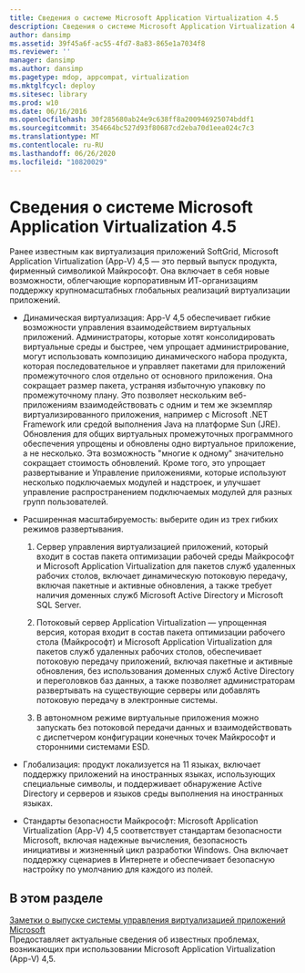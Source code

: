 ```yaml
---
title: Сведения о системе Microsoft Application Virtualization 4.5
description: Сведения о системе Microsoft Application Virtualization 4.5
author: dansimp
ms.assetid: 39f45a6f-ac55-4fd7-8a83-865e1a7034f8
ms.reviewer: ''
manager: dansimp
ms.author: dansimp
ms.pagetype: mdop, appcompat, virtualization
ms.mktglfcycl: deploy
ms.sitesec: library
ms.prod: w10
ms.date: 06/16/2016
ms.openlocfilehash: 30f285680ab24e9c638ff8a200946925074bddf1
ms.sourcegitcommit: 354664bc527d93f80687cd2eba70d1eea024c7c3
ms.translationtype: MT
ms.contentlocale: ru-RU
ms.lasthandoff: 06/26/2020
ms.locfileid: "10820029"
---
```

# Сведения о системе Microsoft Application Virtualization 4.5


Ранее известным как виртуализация приложений SoftGrid, Microsoft Application Virtualization (App-V) 4,5 — это первый выпуск продукта, фирменный символикой Майкрософт. Она включает в себя новые возможности, облегчающие корпоративным ИТ-организациям поддержку крупномасштабных глобальных реализаций виртуализации приложений.

-   Динамическая виртуализация: App-V 4,5 обеспечивает гибкие возможности управления взаимодействием виртуальных приложений. Администраторы, которые хотят консолидировать виртуальные среды и быстрее, чем упрощает администрирование, могут использовать композицию динамического набора продукта, которая последовательное и управляет пакетами для приложений промежуточного слоя отдельно от основного приложения. Она сокращает размер пакета, устраняя избыточную упаковку по промежуточному плану. Это позволяет нескольким веб-приложениям взаимодействовать с одним и тем же экземпляр виртуализированного приложения, например с Microsoft .NET Framework или средой выполнения Java на платформе Sun (JRE). Обновления для общих виртуальных промежуточных программного обеспечения упрощены и обновлены одно виртуальное приложение, а не несколько. Эта возможность "многие к одному" значительно сокращает стоимость обновлений. Кроме того, это упрощает развертывание и Управление приложениями, которые используют несколько подключаемых модулей и надстроек, и улучшает управление распространением подключаемых модулей для разных групп пользователей.

-   Расширенная масштабируемость: выберите один из трех гибких режимов развертывания.

    1.  Сервер управления виртуализацией приложений, который входит в состав пакета оптимизации рабочей среды Майкрософт и Microsoft Application Virtualization для пакетов служб удаленных рабочих столов, включает динамическую потоковую передачу, включая пакетные и активные обновления, а также требует наличия доменных служб Microsoft Active Directory и Microsoft SQL Server.

    2.  Потоковый сервер Application Virtualization — упрощенная версия, которая входит в состав пакета оптимизации рабочего стола (Майкрософт) и Microsoft Application Virtualization для пакетов служб удаленных рабочих столов, обеспечивает потоковую передачу приложений, включая пакетные и активные обновления, без использования доменных служб Active Directory и переголовков баз данных, а также позволяет администраторам развертывать на существующие серверы или добавлять потоковую передачу в электронные системы.

    3.  В автономном режиме виртуальные приложения можно запускать без потоковой передачи данных и взаимодействовать с диспетчером конфигурации конечных точек Майкрософт и сторонними системами ESD.

-   Глобализация: продукт локализуется на 11 языках, включает поддержку приложений на иностранных языках, использующих специальные символы, и поддерживает обнаружение Active Directory и серверов и языков среды выполнения на иностранных языках.

-   Стандарты безопасности Майкрософт: Microsoft Application Virtualization (App-V) 4,5 соответствует стандартам безопасности Microsoft, включая надежные вычисления, безопасность инициативы и жизненный цикл разработки Windows. Она включает поддержку сценариев в Интернете и обеспечивает безопасную настройку по умолчанию для каждого из полей.

## В этом разделе


<a href="" id="microsoft-application-virtualization-management-system-release-notes"></a>[Заметки о выпуске системы управления виртуализацией приложений Microsoft](microsoft-application-virtualization-management-system-release-notes.md)  
Предоставляет актуальные сведения об известных проблемах, возникающих при использовании Microsoft Application Virtualization (App-V) 4,5.

 

 






